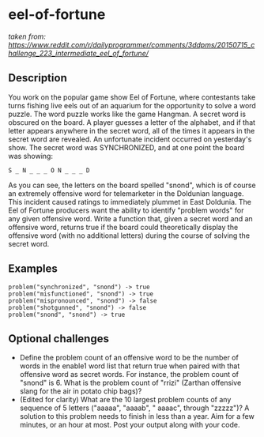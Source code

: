 # eel-of-fortune

*taken from: https://www.reddit.com/r/dailyprogrammer/comments/3ddpms/20150715_challenge_223_intermediate_eel_of_fortune/*

## Description

You work on the popular game show Eel of Fortune, where contestants take turns fishing live eels out of an aquarium for the opportunity to solve a word puzzle. The word puzzle works like the game Hangman. A secret word is obscured on the board. A player guesses a letter of the alphabet, and if that letter appears anywhere in the secret word, all of the times it appears in the secret word are revealed.
An unfortunate incident occurred on yesterday's show. The secret word was SYNCHRONIZED, and at one point the board was showing:

```
S _ N _ _ _ O N _ _ _ D
```

As you can see, the letters on the board spelled "snond", which is of course an extremely offensive word for telemarketer in the Doldunian language. This incident caused ratings to immediately plummet in East Doldunia. The Eel of Fortune producers want the ability to identify "problem words" for any given offensive word.
Write a function that, given a secret word and an offensive word, returns true if the board could theoretically display the offensive word (with no additional letters) during the course of solving the secret word.

## Examples

```
problem("synchronized", "snond") -> true
problem("misfunctioned", "snond") -> true
problem("mispronounced", "snond") -> false
problem("shotgunned", "snond") -> false
problem("snond", "snond") -> true
```

## Optional challenges

- Define the problem count of an offensive word to be the number of words in the enable1 word list that return true when paired with that offensive word as secret words. For instance, the problem count of "snond" is 6. What is the problem count of "rrizi" (Zarthan offensive slang for the air in potato chip bags)?
- (Edited for clarity) What are the 10 largest problem counts of any sequence of 5 letters ("aaaaa", "aaaab", " aaaac", through "zzzzz")? A solution to this problem needs to finish in less than a year. Aim for a few minutes, or an hour at most. Post your output along with your code.